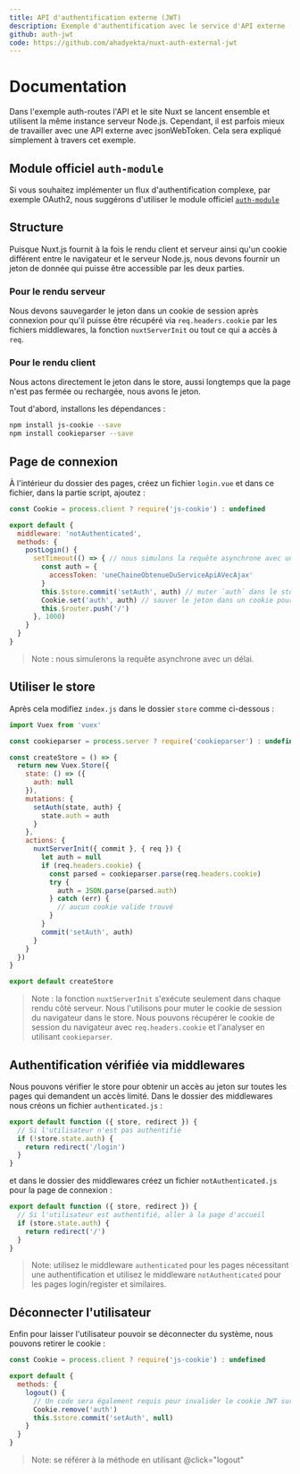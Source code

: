```yaml
---
title: API d'authentification externe (JWT)
description: Exemple d'authentification avec le service d'API externe (jsonwebtoken) avec Nuxt.js
github: auth-jwt
code: https://github.com/ahadyekta/nuxt-auth-external-jwt
---
```


# Documentation

Dans l'exemple auth-routes l'API et le site Nuxt se lancent ensemble et utilisent la même instance serveur Node.js. Cependant, il est parfois mieux de travailler avec une API externe avec jsonWebToken. Cela sera expliqué simplement à travers cet exemple.

## Module officiel `auth-module`

Si vous souhaitez implémenter un flux d'authentification complexe, par exemple OAuth2, nous suggérons d'utiliser le module officiel [`auth-module`](https://github.com/nuxt-community/auth-module)

## Structure

Puisque Nuxt.js fournit à la fois le rendu client et serveur ainsi qu'un cookie différent entre le navigateur et le serveur Node.js, nous devons fournir un jeton de donnée qui puisse être accessible par les deux parties.

### Pour le rendu serveur

Nous devons sauvegarder le jeton dans un cookie de session après connexion pour qu'il puisse être récupéré via `req.headers.cookie` par les fichiers middlewares, la fonction `nuxtServerInit` ou tout ce qui a accès à `req`.

### Pour le rendu client

Nous actons directement le jeton dans le store, aussi longtemps que la page n'est pas fermée ou rechargée, nous avons le jeton.

Tout d'abord, installons les dépendances :

```bash
npm install js-cookie --save
npm install cookieparser --save
```

## Page de connexion

À l'intérieur du dossier des pages, créez un fichier `login.vue` et dans ce fichier, dans la partie script, ajoutez :

```js
const Cookie = process.client ? require('js-cookie') : undefined

export default {
  middleware: 'notAuthenticated',
  methods: {
    postLogin() {
      setTimeout(() => { // nous simulons la requête asynchrone avec un timeout.
        const auth = {
          accessToken: 'uneChaineObtenueDuServiceApiAVecAjax'
        }
        this.$store.commit('setAuth', auth) // muter `auth` dans le store pour le rendu client
        Cookie.set('auth', auth) // sauver le jeton dans un cookie pour le rendu serveur
        this.$router.push('/')
      }, 1000)
    }
  }
}
```

> Note : nous simulerons la requête asynchrone avec un délai.

## Utiliser le store

Après cela modifiez `index.js` dans le dossier `store` comme ci-dessous :

```javascript
import Vuex from 'vuex'

const cookieparser = process.server ? require('cookieparser') : undefined

const createStore = () => {
  return new Vuex.Store({
    state: () => ({
      auth: null
    }),
    mutations: {
      setAuth(state, auth) {
        state.auth = auth
      }
    },
    actions: {
      nuxtServerInit({ commit }, { req }) {
        let auth = null
        if (req.headers.cookie) {
          const parsed = cookieparser.parse(req.headers.cookie)
          try {
            auth = JSON.parse(parsed.auth)
          } catch (err) {
            // aucun cookie valide trouvé
          }
        }
        commit('setAuth', auth)
      }
    }
  })
}

export default createStore
```

> Note : la fonction `nuxtServerInit` s'exécute seulement dans chaque rendu côté serveur. Nous l'utilisons pour muter le cookie de session du navigateur dans le store. Nous pouvons récupérer le cookie de session du navigateur avec `req.headers.cookie` et l'analyser en utilisant `cookieparser`.

## Authentification vérifiée via middlewares

Nous pouvons vérifier le store pour obtenir un accès au jeton sur toutes les pages qui demandent un accès limité. Dans le dossier des middlewares nous créons un fichier `authenticated.js` :

```javascript
export default function ({ store, redirect }) {
  // Si l'utilisateur n'est pas authentifié
  if (!store.state.auth) {
    return redirect('/login')
  }
}
```

et dans le dossier des middlewares créez un fichier `notAuthenticated.js` pour la page de connexion :

```javascript
export default function ({ store, redirect }) {
  // Si l'utilisateur est authentifié, aller à la page d'accueil
  if (store.state.auth) {
    return redirect('/')
  }
}
```

> Note: utilisez le middleware `authenticated` pour les pages nécessitant une authentification et utilisez le middleware `notAuthenticated` pour les pages login/register et similaires.

## Déconnecter l'utilisateur
Enfin pour laisser l'utilisateur pouvoir se déconnecter du système, nous pouvons retirer le cookie : 

```javascript
const Cookie = process.client ? require('js-cookie') : undefined

export default {
  methods: {
    logout() {
      // Un code sera également requis pour invalider le cookie JWT sur une API externe
      Cookie.remove('auth')
      this.$store.commit('setAuth', null)
    }
  }
}
```

> Note: se référer à la méthode en utilisant @click="logout"

